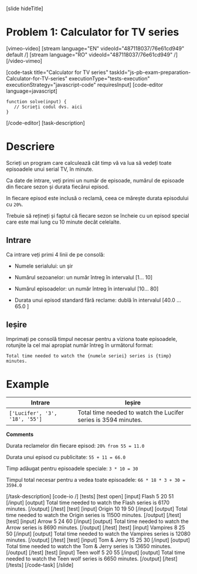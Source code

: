 [slide hideTitle]
# Problem 1: Calculator for TV series

[vimeo-video]
[stream language="EN" videoId="487118037/76e61cd949" default /]
[stream language="RO" videoId="487118037/76e61cd949"  /]
[/video-vimeo]

[code-task title="Calculator for TV series" taskId="js-pb-exam-preparation-Calculator-for-TV-series" executionType="tests-execution" executionStrategy="javascript-code" requiresInput]
[code-editor language=javascript]
```
function solve(input) {
   // Scrieți codul dvs. aici
}
```
[/code-editor]
[task-description]
# Descriere
Scrieți un program care calculează cât timp vă va lua să vedeți toate episoadele unui serial TV, în minute.

Ca date de intrare, veți primi un număr de episoade, numărul de episoade din fiecare sezon și durata fiecărui episod. 

In fiecare episod este inclusă o reclamă, ceea ce mărește durata episodului cu `20%`.

Trebuie să rețineți și faptul că fiecare sezon se încheie cu un episod special care este mai lung cu 10 minute decât celelalte.

## Intrare

Ca intrare veți primi 4 linii de pe consolă:

- Numele serialului: un șir

- Numărul sezoanelor: un număr întreg în intervalul \[1… 10\]

- Numărul episoadelor: un număr întreg în intervalul \[10… 80\]

- Durata unui episod standard fără reclame: dublă în intervalul \[40.0 ... 65.0 \]

## Ieșire

Imprimați pe consolă timpul necesar pentru a viziona toate episoadele, rotunjite la cel mai apropiat număr întreg în următorul format:

`Total time needed to watch the {numele seriei} series is {timp} minutes.`

# Example
| **Intrare** | **Ieșire** |
| --- | --- |
|`['Lucifer', '3', '18', '55']`| Total time needed to watch the Lucifer series is 3594 minutes.|

**Comments** 

Durata reclamelor din fiecare episod: `20% from 55 = 11.0`

Durata unui episod cu publicitate: `55 + 11 = 66.0`

Timp adăugat pentru episoadele speciale: `3 * 10 = 30`

Timpul total necesar pentru a vedea toate episoadele: `66 * 18 * 3 + 30 = 3594.0` 

[/task-description]
[code-io /]
[tests]
[test open]
[input]
Flash
5
20
51
[/input]
[output]
Total time needed to watch the Flash series is 6170 minutes.
[/output]
[/test]
[test]
[input]
Origin
10
19
50
[/input]
[output]
Total time needed to watch the Origin series is 11500 minutes.
[/output]
[/test]
[test]
[input]
Arrow
5
24
60
[/input]
[output]
Total time needed to watch the Arrow series is 8690 minutes.
[/output]
[/test]
[test]
[input]
Vampires
8
25
50
[/input]
[output]
Total time needed to watch the Vampires series is 12080 minutes.
[/output]
[/test]
[test]
[input]
Tom & Jerry
15
25
30
[/input]
[output]
Total time needed to watch the Tom & Jerry series is 13650 minutes.
[/output]
[/test]
[test]
[input]
Teen wolf
5
20
55
[/input]
[output]
Total time needed to watch the Teen wolf series is 6650 minutes.
[/output]
[/test]
[/tests]
[/code-task]
[/slide]